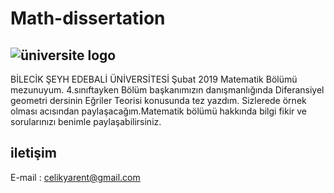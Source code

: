 # Math-dissertation

 ![üniversite logo](https://upload.wikimedia.org/wikipedia/tr/thumb/7/73/Bilecik_%C5%9Eeyh_Edebali_%C3%9Cniversitesi_logosu.jpg/186px-Bilecik_%C5%9Eeyh_Edebali_%C3%9Cniversitesi_logosu.jpg)
---
BİLECİK ŞEYH EDEBALİ ÜNİVERSİTESİ Şubat 2019 Matematik Bölümü mezunuyum.
4.sınıftayken Bölüm başkanımızın danışmanlığında Diferansiyel geometri dersinin Eğriler Teorisi konusunda tez yazdım. Sizlerede örnek olması acısından paylaşacağım.Matematik bölümü hakkında bilgi fikir ve sorularınızı benimle paylaşabilirsiniz.

iletişim
---
E-mail : celikyarent@gmail.com
  
